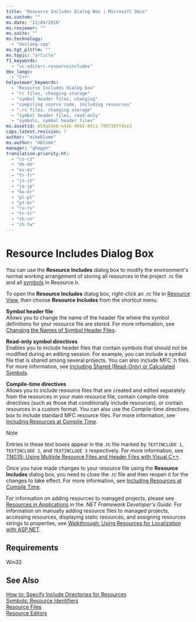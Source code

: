 ```yaml
---
title: "Resource Includes Dialog Box | Microsoft Docs"
ms.custom: ""
ms.date: "11/04/2016"
ms.reviewer: ""
ms.suite: ""
ms.technology: 
  - "devlang-cpp"
ms.tgt_pltfrm: ""
ms.topic: "article"
f1_keywords: 
  - "vc.editors.resourceincludes"
dev_langs: 
  - "C++"
helpviewer_keywords: 
  - "Resource Includes dialog box"
  - "rc files, changing storage"
  - "symbol header files, changing"
  - "compiling source code, including resources"
  - ".rc files, changing storage"
  - "symbol header files, read-only"
  - "symbols, symbol header files"
ms.assetid: 659a54e6-e416-4045-8411-798730ff4ce3
caps.latest.revision: 7
author: "mikeblome"
ms.author: "mblome"
manager: "ghogen"
translation.priority.ht: 
  - "cs-cz"
  - "de-de"
  - "es-es"
  - "fr-fr"
  - "it-it"
  - "ja-jp"
  - "ko-kr"
  - "pl-pl"
  - "pt-br"
  - "ru-ru"
  - "tr-tr"
  - "zh-cn"
  - "zh-tw"
---
```

# Resource Includes Dialog Box
You can use the **Resource Includes** dialog box to modify the environment's normal working arrangement of storing all resources in the project .rc file and all [symbols](../mfc/symbols-resource-identifiers.md) in Resource.h.  
  
 To open the **Resource Includes** dialog box, right-click an .rc file in [Resource View](../windows/resource-view-window.md), then choose **Resource Includes** from the shortcut menu.  
  
 **Symbol header file**  
 Allows you to change the name of the header file where the symbol definitions for your resource file are stored. For more information, see [Changing the Names of Symbol Header Files](../windows/changing-the-names-of-symbol-header-files.md).  
  
 **Read-only symbol directives**  
 Enables you to include header files that contain symbols that should not be modified during an editing session. For example, you can include a symbol file that is shared among several projects. You can also include MFC .h files. For more information, see [Including Shared (Read-Only) or Calculated Symbols](../windows/including-shared-read-only-or-calculated-symbols.md).  
  
 **Compile-time directives**  
 Allows you to include resource files that are created and edited separately from the resources in your main resource file, contain compile-time directives (such as those that conditionally include resources), or contain resources in a custom format. You can also use the Compile-time directives box to include standard MFC resource files. For more information, see [Including Resources at Compile Time](../windows/how-to-include-resources-at-compile-time.md).  
  
> [!NOTE]
>  Entries in these text boxes appear in the .rc file marked by `TEXTINCLUDE 1`, `TEXTINCLUDE 2`, and `TEXTINCLUDE 3` respectively. For more information, see [TN035: Using Multiple Resource Files and Header Files with Visual C++](../mfc/tn035-using-multiple-resource-files-and-header-files-with-visual-cpp.md).  
  
 Once you have made changes to your resource file using the **Resource Includes** dialog box, you need to close the .rc file and then reopen it for the changes to take effect. For more information, see [Including Resources at Compile Time](../windows/how-to-include-resources-at-compile-time.md).  
  
 For information on adding resources to managed projects, please see [Resources in Applications](http://msdn.microsoft.com/Library/8ad495d4-2941-40cf-bf64-e82e85825890) in the *.NET Framework Developer's Guide.* For information on manually adding resource files to managed projects, accessing resources, displaying static resources, and assigning resources strings to properties, see [Walkthrough: Using Resources for Localization with ASP.NET](http://msdn.microsoft.com/Library/bb4e5b44-e2b0-48ab-bbe9-609fb33900b6).  
  
## Requirements  
 Win32  
  
## See Also  
 [How to: Specify Include Directories for Resources](../windows/how-to-specify-include-directories-for-resources.md)   
 [Symbols: Resource Identifiers](../mfc/symbols-resource-identifiers.md)   
 [Resource Files](../mfc/resource-files-visual-studio.md)   
 [Resource Editors](../mfc/resource-editors.md)